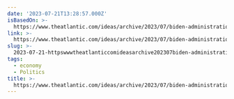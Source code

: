 ```yaml
---
date: '2023-07-21T13:28:57.000Z'
isBasedOn: >-
  https://www.theatlantic.com/ideas/archive/2023/07/biden-administration-corporate-merger-antitrust-guidelines/674779/#goog_rewarded
link: >-
  https://www.theatlantic.com/ideas/archive/2023/07/biden-administration-corporate-merger-antitrust-guidelines/674779/#goog_rewarded
slug: >-
  2023-07-21-httpswwwtheatlanticcomideasarchive202307biden-administration-corporate-merger-antitrust-guidelines674779googrewarded
tags:
  - economy
  - Politics
title: >-
  https://www.theatlantic.com/ideas/archive/2023/07/biden-administration-corporate-merger-antitrust-guidelines/674779/#goog_rewarded
---
```


